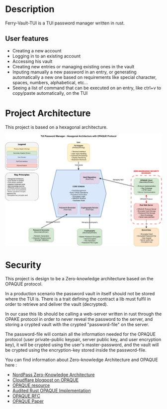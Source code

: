 # Description

Ferry-Vault-TUI is a TUI password manager written in rust.

## User features

- Creating a new account
- Logging in to an existing account
- Accessing his vault
- Creating new entries or managing existing ones in the vault
- Inputing manually a new password in an entry, or generating automatically a new one based on requirements like special character, spaces, numbers, alphabetical, etc...
- Seeing a list of command that can be executed on an entry, like ctrl+v to copy/paste automatically, on the TUI

# Project Architecture

This project is based on a hexagonal architecture.

![Project Architecture](architecture.svg)

# Security

This project is design to be a Zero-knowledge architecture based on the OPAQUE protocol.

In a production scenario the password vault in itself should not be stored where the TUI is. There is a trait defining the contract a lib must fulfil in order to retrieve and deliver the vault (decrypted).

In our case this lib should be calling a web-server written in rust through the OPAKE protocol in order to never reveal the password to the server, and storing a crypted vault with the crypted "password-file" on the server.

The password-file will contain all the information needed for the OPAQUE protocol (user private-public keypair, server public key, and user encryption key), it will be crypted using the user's master-password, and the vault will be crypted using the encryption-key stored inside the password-file.

You can find information about Zero-knowledge Architecture and OPAQUE here :

- [NordPass Zero-Knowledge Architecture](https://nordpass.com/features/zero-knowledge-architecture/)
- [Cloudflare blogpost on OPAQUE](https://blog.cloudflare.com/opaque-oblivious-passwords/)
- [OPAQUE resource](https://opaque-auth.com/docs/resources)
- [Audited Rust OPAQUE Implementation](https://github.com/facebook/opaque-ke/tree/main)
- [OPAQUE RFC](https://datatracker.ietf.org/doc/rfc9807/)
- [OPAQUE Paper](https://eprint.iacr.org/2018/163.pdf)